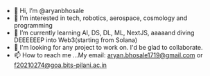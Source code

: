 - 👋 Hi, I’m @aryanbhosale
- 👀 I’m interested in tech, robotics, aerospace, cosmology and programming
- 🌱 I’m currently learning AI, DS, DL, ML, NextJS, aaaaand diving DEEEEEEP into Web3(starting from Solana)
- 💞️ I'm looking for any project to work on. I'd be glad to collaborate.
- 📫 How to reach me ...My email: aryan.bhosale1719@gmail.com or f20210274@goa.bits-pilani.ac.in

<!---
aryanbhosale/aryanbhosale is a ✨ special ✨ repository because its `README.md` (this file) appears on your GitHub profile.
You can click the Preview link to take a look at your changes.
--->
